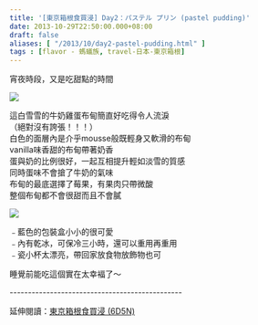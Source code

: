 ```yaml
---
title: '[東京箱根食買浸] Day2：パステル プリン (pastel pudding)'
date: 2013-10-29T22:50:00.000+08:00
draft: false
aliases: [ "/2013/10/day2-pastel-pudding.html" ]
tags : [flavor - 螞蟻族, travel-日本-東京箱根]
---
```


宵夜時段，又是吃甜點的時間  

![](/images/tokyo2h1.jpg)

這白雪雪的牛奶雞蛋布甸簡直好吃得令人流淚  
（絕對沒有誇張！！！）  
白色的面層內是介乎mousse般既輕身又軟滑的布甸  
vanilla味香甜的布甸帶著奶香  
蛋與奶的比例很好，一起互相提升輕如淡雪的質感  
同時蛋味不會搶了牛奶的氣味  
布甸的最底選擇了莓果，有果肉只帶微酸  
整個布甸都不會很甜而且不會膩

![](/images/tokyo2h.jpg)

﹣藍色的包裝盒小小的很可愛  
﹣內有乾冰，可保冷三小時，還可以重用再重用  
﹣瓷小杯太漂亮，帶回家放食物放飾物也可

  
  

睡覺前能吃這個實在太幸褔了～  
  
\-----------------------------------------------  
  
延伸閱讀：[東京箱根食買浸 (6D5N)](https://hidie.net/tokyo6d5n/)
